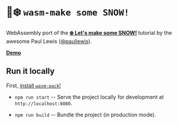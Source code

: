 # 🦀:snowflake: `wasm-make some SNOW!`

WebAssembly port of the [**:snowflake: Let's make some SNOW!**](https://www.youtube.com/watch?v=VW8qoyYzWGg "Link to Paul's make some snow tutorial") tutorial by the awesome Paul Lewis ([@paullewis](https://github.com/paullewis)).

[**Demo**](https://zen-liskov-772f98.netlify.com/)

## Run it locally

First, [install `wasm-pack`!](https://rustwasm.github.io/wasm-pack/installer/)

* `npm run start` -- Serve the project locally for development at
  `http://localhost:8080`.

* `npm run build` -- Bundle the project (in production mode).
